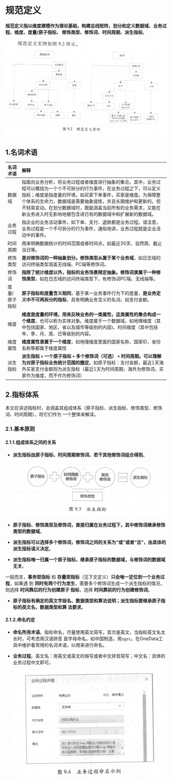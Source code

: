 规范定义
================================================================================
**规范定义指以维度建模作为理论基础，构建总线矩阵，划分和定义数据域、业务过程、维度、度量/原子指标、
修饰类型、修饰词、时间周期、派生指标**。

![规范定义](img/2.png)

## 1.名词术语

| 名词术语 | 解释 |
|:------------ |:-------------- |
| 数据域 | 指面向业务分析，将业务过程或者维度进行抽象的集合。其中，业务过程可以概括为一个个不可拆分的行为事件，在业务过程之下，可以定义指标；维度是指度量的环境，如买家下单事件，买家是维度。为保障整个体系的生命力，数据域是需要抽象提炼，并且长期维护和更新的，但不轻易变动。在划分数据域时，既能涵盖当前所有的业务需求，又能在新业务进入时无影响地被包含进已有的数据域中和扩展新的数据域。|
| 业务过程 | 指企业的业务活动事件，如下单、支付、退款都是业务过程。请注意，业务过程是一个不可拆分的行为事件，通俗地讲，业务过程就是企业活动中的事件。|
| 时间周期 | 用来明确数据统计的时间范围或者时间点，如最近30天、自然周、截止当日等。|
| 修饰类型 | **是对修饰词的一种抽象划分。修饰类型从属于某个业务域**，如日志域的访问终端类型涵盖无线端、PC端等修饰词。|
| 修饰词 | **指除了统计维度以外，指标的业务场景限定抽象。修饰词隶属于一种修饰类型**，如在日志域的访问终端类型下，有修饰词PC端、无线端等。|
| 度量/原子指标 | **原子指标和度量含义相同**，基于某一业务事件行为下的度量，**是业务定义中不可再拆分的指标**，具有明确业务含义的名词，如支付金额。|
| 维度 | **维度是度量的环境，用来反映业务的一类属性，这类属性的集合构成一个维度**，也可以称为实体对象。维度属于一个数据域，如地理维度（其中包括国家、地区、省以及城市等级别的内容)、时间维度（其中包括年、季、月、周、日等级别的内容。|
| 维度属性 | **维度属性隶属于一个维度**，如地理维度里面的国家名称、国家ID、省份名称等都属于维度属性 |
| 派生指标 | **派生指标 `=` 一个原子指标 `+` 多个修饰词（可选） `+` 时间周期。可以理解为对原子指标业务统计范围的圈定**。如原子指标：支付金额，最近1天海外买家支付金额则为派生指标（最近1天为时间周期，海外为修饰词，买家作为维度，而不作为修饰词）|

## 2.指标体系
本文在讲述指标时，会涵盖其组成体系（原子指标、派生指标、修饰类型、修饰词、时间周期），将它们作为
一个整体来解读。

### 2.1.基本原则

#### 2.1.1.组成体系之间的关系
+ **派生指标由原子指标、时间周期修饰词、若干其他修饰词组合得到**。

    ![组成体系之间的关系](img/3.png)

+ **原子指标、修饰类型及修饰词，直接归属在业务过程下，其中修饰词继承修饰类型的数据域**。
+ **派生指标可以选择多个修饰词，修饰词之间的关系为“或”或者“且”，由具体的派生指标语义决定**。
+ **派生指标唯一归属一个原子指标，继承原子指标的数据域，与修饰词的数据域无关**。

一般而言，**事务型指标** 和 **存量型指标**（见下文定义）**只会唯一定位到一个业务过程**，如果遇
到 **同时有两个行为发生**，需要多个修饰词生成一个派生指标的情况，则选择 **时间靠后的行为创建原子
指标**，选择 **时间靠前的行为创建修饰词**。

+ **原子指标有确定的英文字段名、数据类型和算法说明；派生指标要继承原子指标的英文名、数据类型和算
法要求**。

#### 2.1.2.命名约定
+ **命名所用术语**。指标命名，尽量使用英文简写，其次是英文，当指标英文名太长时，可考虑用汉语拼音
首字母命名。如中国制造，用`zgzc`。在OneData工具中维护着常用的名词术语，以用来进行命名。
+ **业务过程**。英文名：用英文或英文的缩写或者中文拼音简写；中文名：具体的业务过程中文即可。

    ![业务过程](img/4.png)





